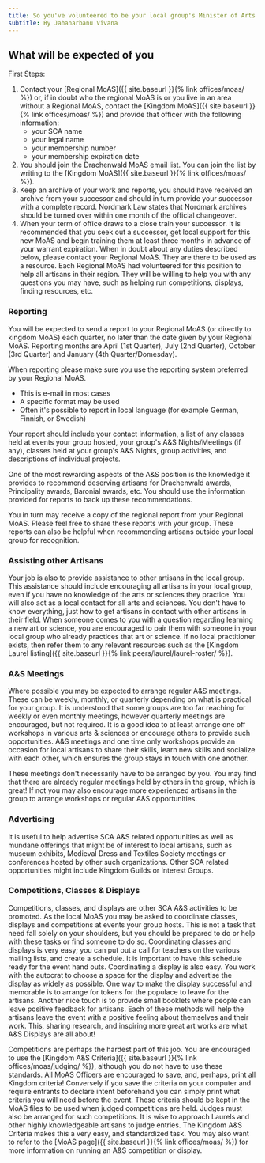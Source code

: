 ```yaml
---
title: So you've volunteered to be your local group's Minister of Arts and Sciences (MoAS)
subtitle: By Jahanarbanu Vivana
---
```

## What will be expected of you
First Steps:
1. Contact your [Regional MoAS]({{ site.baseurl }}{% link offices/moas/ %}) or, if in doubt who the regional MoAS is or you live in an area without a Regional MoAS, contact the [Kingdom MoAS]({{ site.baseurl }}{% link offices/moas/ %}) and provide that officer with the following information:
   * your SCA name
   * your legal name
   * your membership number
   * your membership expiration date
2. You should join the Drachenwald MoAS email list. You can join the list by writing to the [Kingdom MoAS]({{ site.baseurl }}{% link offices/moas/ %}).
3. Keep an archive of your work and reports, you should have received an archive from your successor and should in turn provide your successor with a complete record. Nordmark Law states that Nordmark archives should be turned over within one month of the official changeover.
4. When your term of office draws to a close train your successor. It is recommended that you seek out a successor, get local support for this new MoAS and begin training them at least three months in advance of your warrant expiration. When in doubt about any duties described below, please contact your Regional MoAS. They are there to be used as a resource. Each Regional MoAS had volunteered for this position to help all artisans in their region. They will be willing to help you with any questions you may have, such as helping run competitions, displays, finding resources, etc.

### Reporting
You will be expected to send a report to your Regional MoAS (or directly to kingdom MoAS) each quarter, no later than the date given by your Regional MoAS. Reporting months are April (1st Quarter), July (2nd Quarter), October (3rd Quarter) and January (4th Quarter/Domesday).

When reporting please make sure you use the reporting system preferred by your Regional MoAS.
   * This is e-mail in most cases
   * A specific format may be used
   * Often it's possible to report in local language (for example German, Finnish, or Swedish)

Your report should include your contact information, a list of any classes held at events your group hosted, your group's A&S Nights/Meetings (if any), classes held at your group's A&S Nights, group activities, and descriptions of individual projects.

One of the most rewarding aspects of the A&S position is the knowledge it provides to recommend deserving artisans for Drachenwald awards, Principality awards, Baronial awards, etc. You should use the information provided for reports to back up these recommendations.

You in turn may receive a copy of the regional report from your Regional MoAS. Please feel free to share these reports with your group. These reports can also be helpful when recommending artisans outside your local group for recognition.

### Assisting other Artisans
Your job is also to provide assistance to other artisans in the local group. This assistance should include encouraging all artisans in your local group, even if you have no knowledge of the arts or sciences they practice. You will also act as a local contact for all arts and sciences. You don't have to know everything, just how to get artisans in contact with other artisans in their field. When someone comes to you with a question regarding learning a new art or science, you are encouraged to pair them with someone in your local group who already practices that art or science. If no local practitioner exists, then refer them to any relevant resources such as the [Kingdom Laurel listing]({{ site.baseurl }}{% link peers/laurel/laurel-roster/ %}).

### A&S Meetings
Where possible you may be expected to arrange regular A&S meetings. These can be weekly, monthly, or quarterly depending on what is practical for your group. It is understood that some groups are too far reaching for weekly or even monthly meetings, however quarterly meetings are encouraged, but not required. It is a good idea to at least arrange one off workshops in various arts & sciences or encourage others to provide such opportunities. A&S meetings and one time only workshops provide an occasion for local artisans to share their skills, learn new skills and socialize with each other, which ensures the group stays in touch with one another.

These meetings don't necessarily have to be arranged by you. You may find that there are already regular meetings held by others in the group, which is great! If not you may also encourage more experienced artisans in the group to arrange workshops or regular A&S opportunities.

### Advertising
It is useful to help advertise SCA A&S related opportunities as well as mundane offerings that might be of interest to local artisans, such as museum exhibits, Medieval Dress and Textiles Society meetings or conferences hosted by other such organizations. Other SCA related opportunities might include Kingdom Guilds or Interest Groups.

### Competitions, Classes & Displays
Competitions, classes, and displays are other SCA A&S activities to be promoted. As the local MoAS you may be asked to coordinate classes, displays and competitions at events your group hosts. This is not a task that need fall solely on your shoulders, but you should be prepared to do or help with these tasks or find someone to do so. 
Coordinating classes and displays is very easy; you can put out a call for teachers on the various mailing lists, and create a schedule. It is important to have this schedule ready for the event hand outs. Coordinating a display is also easy. You work with the autocrat to choose a space for the display and advertise the display as widely as possible. One way to make the display successful and memorable is to arrange for tokens for the populace to leave for the artisans. Another nice touch is to provide small booklets where people can leave positive feedback for artisans. Each of these methods will help the artisans leave the event with a positive feeling about themselves and their work. This, sharing research, and inspiring more great art works are what A&S Displays are all about!

Competitions are perhaps the hardest part of this job. You are encouraged to use the [Kingdom A&S Criteria]({{ site.baseurl }}{% link offices/moas/judging/ %}), although you do not have to use these standards. All MoAS Officers are encouraged to save, and, perhaps, print all Kingdom criteria! Conversely if you save the criteria on your computer and require entrants to declare intent beforehand you can simply print what criteria you will need before the event. These criteria should be kept in the MoAS files to be used when judged competitions are held. Judges must also be arranged for such competitions. It is wise to approach Laurels and other highly knowledgeable artisans to judge entries. The Kingdom A&S Criteria makes this a very easy, and standardized task. You may also want to refer to the [MoAS page]({{ site.baseurl }}{% link offices/moas/ %}) for more information on running an A&S competition or display.